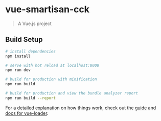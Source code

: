 # vue-smartisan-cck

> A Vue.js project

## Build Setup 

``` bash
# install dependencies
npm install

# serve with hot reload at localhost:8008
npm run dev

# build for production with minification
npm run build

# build for production and view the bundle analyzer report
npm run build --report
```

For a detailed explanation on how things work, check out the [guide](http://vuejs-templates.github.io/webpack/) and [docs for vue-loader](http://vuejs.github.io/vue-loader).
